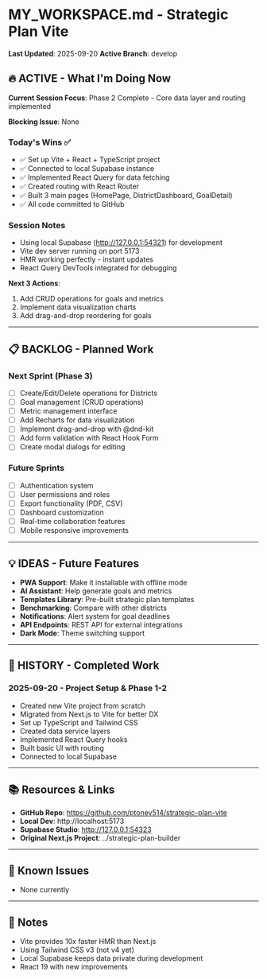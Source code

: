 # MY_WORKSPACE.md - Strategic Plan Vite

**Last Updated**: 2025-09-20
**Active Branch**: develop

## 🔥 ACTIVE - What I'm Doing Now

**Current Session Focus**: Phase 2 Complete - Core data layer and routing implemented

**Blocking Issue**: None

### Today's Wins ✅
- ✅ Set up Vite + React + TypeScript project
- ✅ Connected to local Supabase instance
- ✅ Implemented React Query for data fetching
- ✅ Created routing with React Router
- ✅ Built 3 main pages (HomePage, DistrictDashboard, GoalDetail)
- ✅ All code committed to GitHub

### Session Notes
- Using local Supabase (http://127.0.0.1:54321) for development
- Vite dev server running on port 5173
- HMR working perfectly - instant updates
- React Query DevTools integrated for debugging

**Next 3 Actions**:
1. Add CRUD operations for goals and metrics
2. Implement data visualization charts
3. Add drag-and-drop reordering for goals

---

## 📋 BACKLOG - Planned Work

### Next Sprint (Phase 3)
- [ ] Create/Edit/Delete operations for Districts
- [ ] Goal management (CRUD operations)
- [ ] Metric management interface
- [ ] Add Recharts for data visualization
- [ ] Implement drag-and-drop with @dnd-kit
- [ ] Add form validation with React Hook Form
- [ ] Create modal dialogs for editing

### Future Sprints
- [ ] Authentication system
- [ ] User permissions and roles
- [ ] Export functionality (PDF, CSV)
- [ ] Dashboard customization
- [ ] Real-time collaboration features
- [ ] Mobile responsive improvements

---

## 💡 IDEAS - Future Features

- **PWA Support**: Make it installable with offline mode
- **AI Assistant**: Help generate goals and metrics
- **Templates Library**: Pre-built strategic plan templates
- **Benchmarking**: Compare with other districts
- **Notifications**: Alert system for goal deadlines
- **API Endpoints**: REST API for external integrations
- **Dark Mode**: Theme switching support

---

## 📖 HISTORY - Completed Work

### 2025-09-20 - Project Setup & Phase 1-2
- Created new Vite project from scratch
- Migrated from Next.js to Vite for better DX
- Set up TypeScript and Tailwind CSS
- Created data service layers
- Implemented React Query hooks
- Built basic UI with routing
- Connected to local Supabase

---

## 📚 Resources & Links

- **GitHub Repo**: https://github.com/ptoney514/strategic-plan-vite
- **Local Dev**: http://localhost:5173
- **Supabase Studio**: http://127.0.0.1:54323
- **Original Next.js Project**: ../strategic-plan-builder

---

## 🐛 Known Issues

- None currently

---

## 📝 Notes

- Vite provides 10x faster HMR than Next.js
- Using Tailwind CSS v3 (not v4 yet)
- Local Supabase keeps data private during development
- React 19 with new improvements